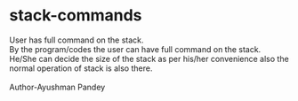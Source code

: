 # stack-commands
User has full command on the stack.
<br>
By the program/codes the user can have full command on the stack.<br>
He/She can decide the size of the stack as per his/her convenience also the normal operation of stack is also there.<br>
<br>
Author-Ayushman Pandey